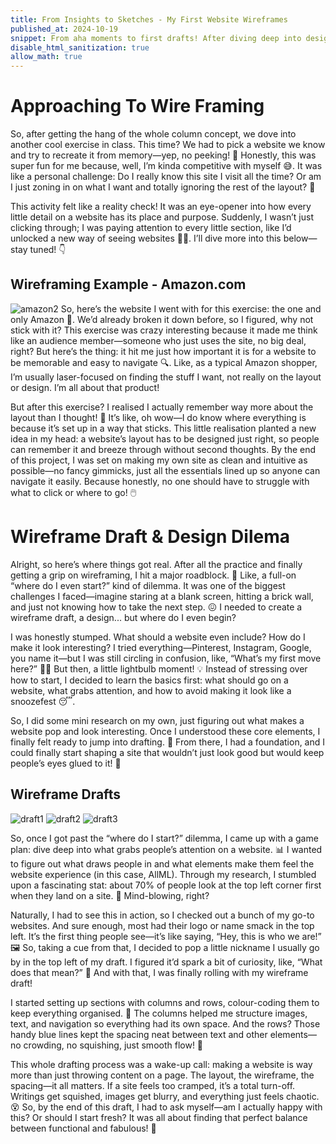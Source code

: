 ```yaml
---
title: From Insights to Sketches - My First Website Wireframes
published_at: 2024-10-19
snippet: From aha moments to first drafts! After diving deep into design essentials, I finally took a crack at my own wireframes. Here’s a behind-the-scenes look at my creative process, from messy scribbles to layouts I’m pretty proud of. Ready to see my journey?
disable_html_sanitization: true
allow_math: true
--- 
```


# Approaching To Wire Framing
So, after getting the hang of the whole column concept, we dove into another cool exercise in class. This time? We had to pick a website we know and try to recreate it from memory—yep, no peeking! 👀 Honestly, this was super fun for me because, well, I’m kinda competitive with myself 😅. It was like a personal challenge: Do I really know this site I visit all the time? Or am I just zoning in on what I want and totally ignoring the rest of the layout? 🤔

This activity felt like a reality check! It was an eye-opener into how every little detail on a website has its place and purpose. Suddenly, I wasn’t just clicking through; I was paying attention to every little section, like I’d unlocked a new way of seeing websites 🕵️‍♂️. I’ll dive more into this below—stay tuned! 👇

## Wireframing Example - Amazon.com
![amazon2](amawireframe.png)
So, here’s the website I went with for this exercise: the one and only Amazon 🛒. We’d already broken it down before, so I figured, why not stick with it? This exercise was crazy interesting because it made me think like an audience member—someone who just uses the site, no big deal, right? But here’s the thing: it hit me just how important it is for a website to be memorable and easy to navigate 🔍. Like, as a typical Amazon shopper, I’m usually laser-focused on finding the stuff I want, not really on the layout or design. I’m all about that product!

But after this exercise? I realised I actually remember way more about the layout than I thought! 🤯 It’s like, oh wow—I do know where everything is because it’s set up in a way that sticks. This little realisation planted a new idea in my head: a website’s layout has to be designed just right, so people can remember it and breeze through without second thoughts. By the end of this project, I was set on making my own site as clean and intuitive as possible—no fancy gimmicks, just all the essentials lined up so anyone can navigate it easily. Because honestly, no one should have to struggle with what to click or where to go! 🖱️

# Wireframe Draft & Design Dilema 
Alright, so here’s where things got real. After all the practice and finally getting a grip on wireframing, I hit a major roadblock. 🚧 Like, a full-on “where do I even start?” kind of dilemma. It was one of the biggest challenges I faced—imagine staring at a blank screen, hitting a brick wall, and just not knowing how to take the next step. 😖 I needed to create a wireframe draft, a design... but where do I even begin?

I was honestly stumped. What should a website even include? How do I make it look interesting? I tried everything—Pinterest, Instagram, Google, you name it—but I was still circling in confusion, like, “What’s my first move here?” 🤷‍♂️ But then, a little lightbulb moment! 💡 Instead of stressing over how to start, I decided to learn the basics first: what should go on a website, what grabs attention, and how to avoid making it look like a snoozefest 😴.

So, I did some mini research on my own, just figuring out what makes a website pop and look interesting. Once I understood these core elements, I finally felt ready to jump into drafting. 🎨 From there, I had a foundation, and I could finally start shaping a site that wouldn’t just look good but would keep people’s eyes glued to it! 👀

## Wireframe Drafts
![draft1](colred.png)
![draft2](colbu.png)
![draft3](WireFrame.png)

So, once I got past the “where do I start?” dilemma, I came up with a game plan: dive deep into what grabs people’s attention on a website. 📊 I wanted to figure out what draws people in and what elements make them feel the website experience (in this case, AllML). Through my research, I stumbled upon a fascinating stat: about 70% of people look at the top left corner first when they land on a site. 🤯 Mind-blowing, right?

Naturally, I had to see this in action, so I checked out a bunch of my go-to websites. And sure enough, most had their logo or name smack in the top left. It’s the first thing people see—it’s like saying, “Hey, this is who we are!” 🖼️ So, taking a cue from that, I decided to pop a little nickname I usually go by in the top left of my draft. I figured it’d spark a bit of curiosity, like, “What does that mean?” 💭 And with that, I was finally rolling with my wireframe draft!

I started setting up sections with columns and rows, colour-coding them to keep everything organised. 🎨 The columns helped me structure images, text, and navigation so everything had its own space. And the rows? Those handy blue lines kept the spacing neat between text and other elements—no crowding, no squishing, just smooth flow! 🧊

This whole drafting process was a wake-up call: making a website is way more than just throwing content on a page. The layout, the wireframe, the spacing—it all matters. If a site feels too cramped, it’s a total turn-off. Writings get squished, images get blurry, and everything just feels chaotic. 😵 So, by the end of this draft, I had to ask myself—am I actually happy with this? Or should I start fresh? It was all about finding that perfect balance between functional and fabulous! 💪